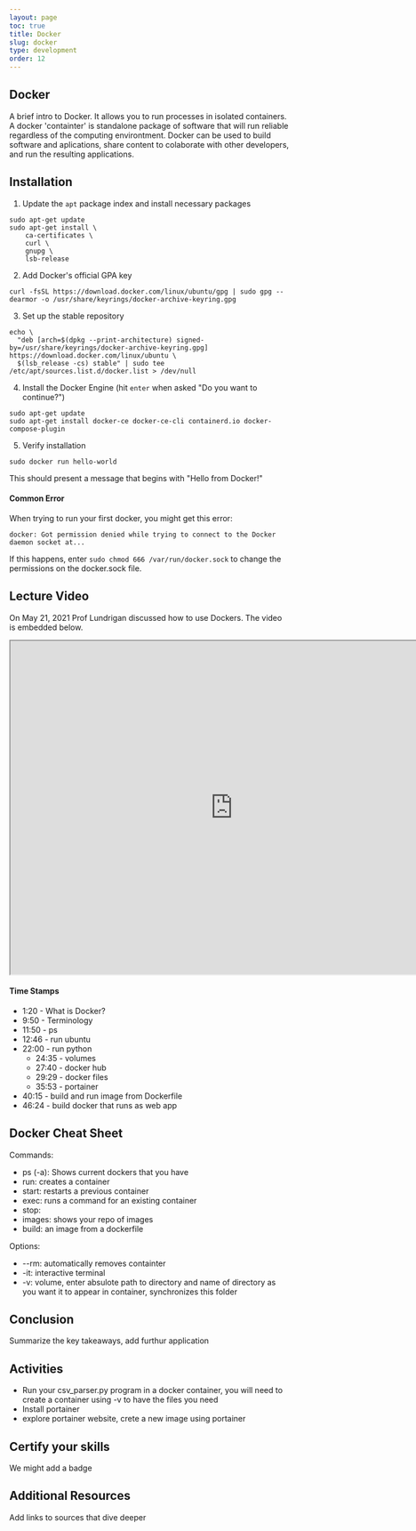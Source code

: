 ```yaml
---
layout: page
toc: true
title: Docker
slug: docker
type: development
order: 12
---
```

## Docker
A brief intro to Docker. It allows you to run processes in isolated containers. A docker 'containter' is standalone package of software that will run reliable regardless of the computing environtment. Docker can be used to build software and aplications, share content to colaborate with other developers, and run the resulting applications. 
## Installation
  1. Update the `apt` package index and install necessary packages
``` 
sudo apt-get update
sudo apt-get install \
    ca-certificates \
    curl \
    gnupg \
    lsb-release
```
  2. Add Docker's official GPA key
```
curl -fsSL https://download.docker.com/linux/ubuntu/gpg | sudo gpg --dearmor -o /usr/share/keyrings/docker-archive-keyring.gpg
```
  3. Set up the stable repository
```
echo \
  "deb [arch=$(dpkg --print-architecture) signed-by=/usr/share/keyrings/docker-archive-keyring.gpg] https://download.docker.com/linux/ubuntu \
  $(lsb_release -cs) stable" | sudo tee /etc/apt/sources.list.d/docker.list > /dev/null
```
  4. Install the Docker Engine (hit `enter` when asked "Do you want to continue?")
```
sudo apt-get update
sudo apt-get install docker-ce docker-ce-cli containerd.io docker-compose-plugin
```
  5. Verify installation
```
sudo docker run hello-world
```
   This should present a message that begins with "Hello from Docker!" 

#### Common Error
When trying to run your first docker, you might get this error: 
```
docker: Got permission denied while trying to connect to the Docker daemon socket at...
```
If this happens, enter `sudo chmod 666 /var/run/docker.sock` to change the permissions on the docker.sock file.

## Lecture Video
On May 21, 2021 Prof Lundrigan discussed how to use Dockers. The video is embedded below. 

<iframe width="800" height="600" allow="fullscreen" src="https://www.youtube.com/embed/RP3QTEr58_Q"> </iframe>

#### Time Stamps
 - 1:20 - What is Docker?
 - 9:50 - Terminology
 - 11:50 - ps
 - 12:46 - run ubuntu
 - 22:00 - run python
   - 24:35 - volumes
   - 27:40 - docker hub
   - 29:29 - docker files
   - 35:53 - portainer
 - 40:15 - build and run image from Dockerfile
 - 46:24 - build docker that runs as web app

## Docker Cheat Sheet
Commands:  
  - ps (-a): Shows current dockers that you have
  - run: creates a container
  - start: restarts a previous container
  - exec: runs a command for an existing container
  - stop:
  - images: shows your repo of images
  - build: an image from a dockerfile

Options:  
  - --rm: automatically removes containter
  - -it: interactive terminal
  - -v: volume, enter absulote path to directory and name of directory as you want it to appear in container, synchronizes this folder

## Conclusion
Summarize the key takeaways, add furthur application

## Activities
 - Run your csv_parser.py program in a docker container, you will need to create a container using -v to have the files you need
 - Install portainer
 - explore portainer website, crete a new image using portainer


## Certify your skills
We might add a badge

## Additional Resources
Add links to sources that dive deeper
